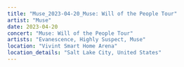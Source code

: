 ```yaml
---
title: "Muse_2023-04-20_Muse: Will of the People Tour"
artist: "Muse"
date: 2023-04-20
concert: "Muse: Will of the People Tour"
artists: "Evanescence, Highly Suspect, Muse"
location: "Vivint Smart Home Arena"
location_details: "Salt Lake City, United States"
---
```

